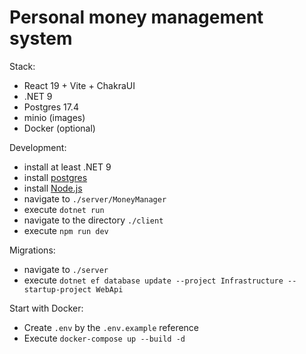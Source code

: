 # Personal money management system

Stack:

* React 19 + Vite + ChakraUI
* .NET 9
* Postgres 17.4
* minio (images)
* Docker (optional)

Development:

* install at least .NET 9
* install [postgres](https://www.postgresql.org/download/)
* install [Node.js](https://nodejs.org/en/)
* navigate to `./server/MoneyManager`
* execute `dotnet run`
* navigate to the directory `./client`
* execute `npm run dev`

Migrations:

* navigate to `./server`
* execute `dotnet ef database update --project Infrastructure --startup-project WebApi`

Start with Docker:

* Create `.env` by the `.env.example` reference
* Execute `docker-compose up --build -d`
